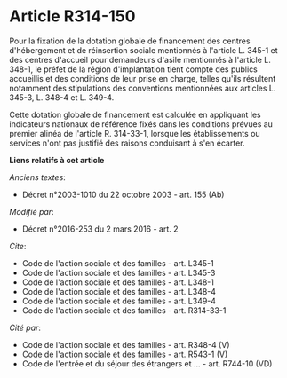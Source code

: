 # Article R314-150

Pour la fixation de la dotation globale de financement des centres d'hébergement et de réinsertion sociale mentionnés à
l'article L. 345-1 et des centres d'accueil pour demandeurs d'asile mentionnés à l'article L. 348-1, le préfet de la région
d'implantation tient compte des publics accueillis et des conditions de leur prise en charge, telles qu'ils résultent
notamment des stipulations des conventions mentionnées aux articles L. 345-3, L. 348-4 et L. 349-4. 

Cette dotation globale de financement est calculée en appliquant les indicateurs nationaux de référence fixés dans les
conditions prévues au premier alinéa de l'article R. 314-33-1, lorsque les établissements ou services n'ont pas justifié des
raisons conduisant à s'en écarter.

**Liens relatifs à cet article**

_Anciens textes_:

  - Décret n°2003-1010 du 22 octobre 2003 - art. 155 (Ab)

_Modifié par_:

  - Décret n°2016-253 du 2 mars 2016 - art. 2

_Cite_:

  - Code de l'action sociale et des familles - art. L345-1
  - Code de l'action sociale et des familles - art. L345-3
  - Code de l'action sociale et des familles - art. L348-1
  - Code de l'action sociale et des familles - art. L348-4
  - Code de l'action sociale et des familles - art. L349-4
  - Code de l'action sociale et des familles - art. R314-33-1

_Cité par_:

  - Code de l'action sociale et des familles - art. R348-4 (V)
  - Code de l'action sociale et des familles - art. R543-1 (V)
  - Code de l'entrée et du séjour des étrangers et ... - art. R744-10 (VD)
